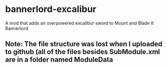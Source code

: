 # bannerlord-excalibur
A mod that adds an overpowered excalibur sword to Mount and Blade II: Bannerlord
## Note: The file structure was lost when I uploaded to github (all of the files besides SubModule.xml are in a folder named ModuleData
